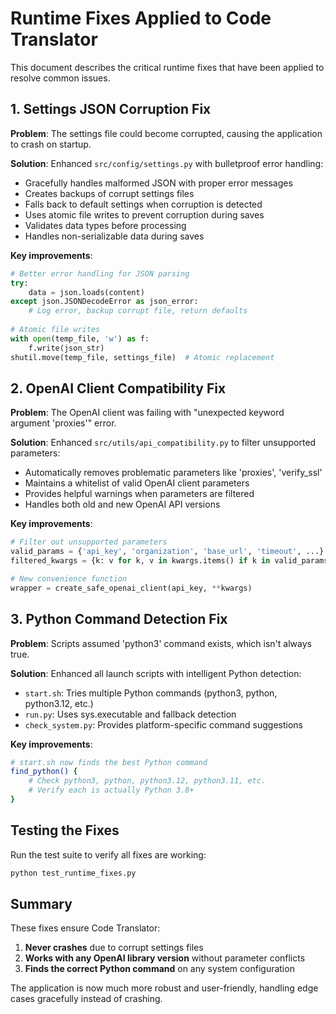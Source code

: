 # Runtime Fixes Applied to Code Translator

This document describes the critical runtime fixes that have been applied to resolve common issues.

## 1. Settings JSON Corruption Fix

**Problem**: The settings file could become corrupted, causing the application to crash on startup.

**Solution**: Enhanced `src/config/settings.py` with bulletproof error handling:
- Gracefully handles malformed JSON with proper error messages
- Creates backups of corrupt settings files
- Falls back to default settings when corruption is detected
- Uses atomic file writes to prevent corruption during saves
- Validates data types before processing
- Handles non-serializable data during saves

**Key improvements**:
```python
# Better error handling for JSON parsing
try:
    data = json.loads(content)
except json.JSONDecodeError as json_error:
    # Log error, backup corrupt file, return defaults
    
# Atomic file writes
with open(temp_file, 'w') as f:
    f.write(json_str)
shutil.move(temp_file, settings_file)  # Atomic replacement
```

## 2. OpenAI Client Compatibility Fix

**Problem**: The OpenAI client was failing with "unexpected keyword argument 'proxies'" error.

**Solution**: Enhanced `src/utils/api_compatibility.py` to filter unsupported parameters:
- Automatically removes problematic parameters like 'proxies', 'verify_ssl'
- Maintains a whitelist of valid OpenAI client parameters
- Provides helpful warnings when parameters are filtered
- Handles both old and new OpenAI API versions

**Key improvements**:
```python
# Filter out unsupported parameters
valid_params = {'api_key', 'organization', 'base_url', 'timeout', ...}
filtered_kwargs = {k: v for k, v in kwargs.items() if k in valid_params}

# New convenience function
wrapper = create_safe_openai_client(api_key, **kwargs)
```

## 3. Python Command Detection Fix

**Problem**: Scripts assumed 'python3' command exists, which isn't always true.

**Solution**: Enhanced all launch scripts with intelligent Python detection:
- `start.sh`: Tries multiple Python commands (python3, python, python3.12, etc.)
- `run.py`: Uses sys.executable and fallback detection
- `check_system.py`: Provides platform-specific command suggestions

**Key improvements**:
```bash
# start.sh now finds the best Python command
find_python() {
    # Check python3, python, python3.12, python3.11, etc.
    # Verify each is actually Python 3.8+
}
```

## Testing the Fixes

Run the test suite to verify all fixes are working:
```bash
python test_runtime_fixes.py
```

## Summary

These fixes ensure Code Translator:
1. **Never crashes** due to corrupt settings files
2. **Works with any OpenAI library version** without parameter conflicts  
3. **Finds the correct Python command** on any system configuration

The application is now much more robust and user-friendly, handling edge cases gracefully instead of crashing.